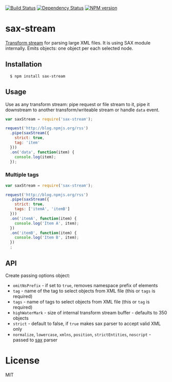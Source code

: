 [![Build Status](https://img.shields.io/travis/code42day/sax-stream.svg)](http://travis-ci.org/code42day/sax-stream)
[![Dependency Status](https://img.shields.io/gemnasium/code42day/sax-stream.svg)](https://gemnasium.com/code42day/sax-stream)
[![NPM version](https://img.shields.io/npm/v/sax-stream.svg)](https://www.npmjs.org/package/sax-stream)

# sax-stream

[Transform stream][transform-stream] for parsing large XML files. It is using SAX module internally. Emits objects:
one object per each selected node.

## Installation

	  $ npm install sax-stream


## Usage

Use as any transform stream: pipe request or file stream to it, pipe it downstream to another
transform/writeable stream or handle `data` event.

```javascript
var saxStream = require('sax-stream');

request('http://blog.npmjs.org/rss')
  .pipe(saxStream({
  	strict: true,
    tag: 'item'
  }))
  .on('data', function(item) {
    console.log(item);
  });
```

### Multiple tags
```javascript
var saxStream = require('sax-stream');

request('http://blog.npmjs.org/rss')
  .pipe(saxStream({
  	strict: true,
    tags: ['itemA', 'itemB']
  }))
  .on('itemA', function(item) {
    console.log('Item A', item);
  })
  .on('itemB', function(item) {
    console.log('Item B', item);
  })
  ;
```

## API

Create passing options object:

- `omitNsPrefix` - if set to `true`, removes namespace prefix of elements
- `tag` - name of the tag to select objects from XML file (this or `tags` is required)
- `tags` - name of tags to select objects from XML file (this or `tag` is required)
- `highWaterMark` - size of internal transform stream buffer - defaults to 350 objects
- `strict` - default to false, if `true` makes sax parser to accept valid XML only
- `normalize`, `lowercase`, `xmlns`, `position`, `strictEntities`, `noscript` - passed to [sax] parser

# License

MIT

[transform-stream]: http://nodejs.org/api/stream.html#stream_class_stream_transform
[sax]: https://github.com/isaacs/sax-js#arguments
